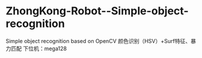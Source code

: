 # ZhongKong-Robot--Simple-object-recognition
Simple object recognition based on OpenCV
颜色识别（HSV）+Surf特征、暴力匹配
下位机：mega128
